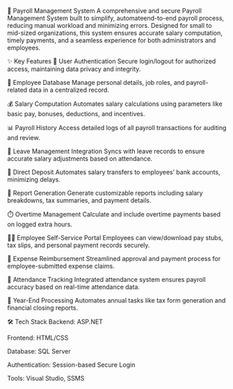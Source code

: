💼 Payroll Management System
A comprehensive and secure Payroll Management System built to simplify, automateend-to-end payroll process, reducing manual workload and minimizing errors. Designed for small to mid-sized organizations, this system ensures accurate salary computation, timely payments, and a seamless experience for both administrators and employees.

✨ Key Features
🔐 User Authentication
Secure login/logout for authorized access, maintaining data privacy and integrity.

👥 Employee Database
Manage personal details, job roles, and payroll-related data in a centralized record.

💰 Salary Computation
Automates salary calculations using parameters like basic pay, bonuses, deductions, and incentives.

📊 Payroll History
Access detailed logs of all payroll transactions for auditing and review.

📝 Leave Management Integration
Syncs with leave records to ensure accurate salary adjustments based on attendance.

🏦 Direct Deposit
Automates salary transfers to employees’ bank accounts, minimizing delays.

📄 Report Generation
Generate customizable reports including salary breakdowns, tax summaries, and payment details.

⏱️ Overtime Management
Calculate and include overtime payments based on logged extra hours.

👨‍💼 Employee Self-Service Portal
Employees can view/download pay stubs, tax slips, and personal payment records securely.

💼 Expense Reimbursement
Streamlined approval and payment process for employee-submitted expense claims.

📆 Attendance Tracking
Integrated attendance system ensures payroll accuracy based on real-time attendance data.

📅 Year-End Processing
Automates annual tasks like tax form generation and financial closing reports.

🛠️ Tech Stack
Backend: ASP.NET

Frontend: HTML/CSS

Database: SQL Server

Authentication: Session-based Secure Login

Tools: Visual Studio, SSMS
